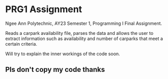 # PRG1 Assignment
Ngee Ann Polytechnic, AY23 Semester 1, Programming I Final Assignment.

Reads a carpark availability file, parses the data and allows the user to extract information such as availability and number of carparks that meet a certain criteria.

Will try to explain the inner workings of the code soon.

## Pls don't copy my code thanks
